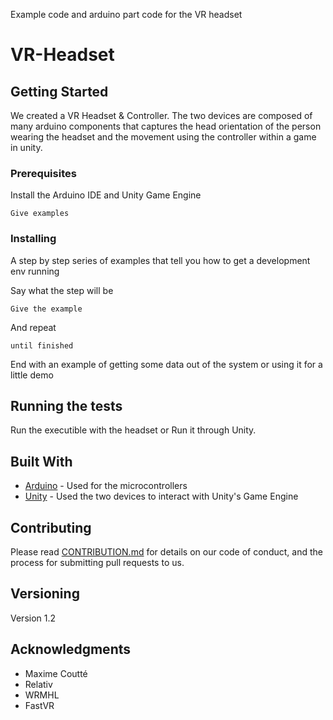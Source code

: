 Example code and arduino part code for the VR headset


# VR-Headset


## Getting Started

We created a VR Headset & Controller. The two devices are composed of many arduino components that captures the head orientation of the person wearing the headset and the movement using the controller within a game in unity. 

### Prerequisites

Install the Arduino IDE and Unity Game Engine

```
Give examples
```

### Installing

A step by step series of examples that tell you how to get a development env running

Say what the step will be

```
Give the example
```

And repeat

```
until finished
```

End with an example of getting some data out of the system or using it for a little demo

## Running the tests

Run the executible with the headset or Run it through Unity.

## Built With

* [Arduino](https://www.arduino.cc/) - Used for the microcontrollers 
* [Unity](https://unity3d.com/) - Used the two devices to interact with Unity's Game Engine

## Contributing

Please read [CONTRIBUTION.md](https://github.com/EdwardAsher/VR-Headset/blob/master/CONTRIBUTION.MD) for details on our code of conduct, and the process for submitting pull requests to us.

## Versioning

Version 1.2

## Acknowledgments

* Maxime Coutté
* Relativ
* WRMHL
* FastVR
